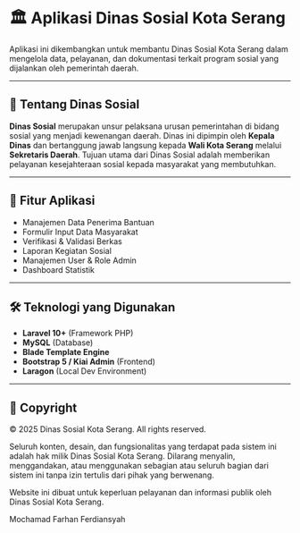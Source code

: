 # 🏛️ Aplikasi Dinas Sosial Kota Serang

Aplikasi ini dikembangkan untuk membantu Dinas Sosial Kota Serang dalam mengelola data, pelayanan, dan dokumentasi terkait program sosial yang dijalankan oleh pemerintah daerah.

---

## 📌 Tentang Dinas Sosial

**Dinas Sosial** merupakan unsur pelaksana urusan pemerintahan di bidang sosial yang menjadi kewenangan daerah. Dinas ini dipimpin oleh **Kepala Dinas** dan bertanggung jawab langsung kepada **Wali Kota Serang** melalui **Sekretaris Daerah**. Tujuan utama dari Dinas Sosial adalah memberikan pelayanan kesejahteraan sosial kepada masyarakat yang membutuhkan.

---

## 🚀 Fitur Aplikasi

- Manajemen Data Penerima Bantuan
- Formulir Input Data Masyarakat
- Verifikasi & Validasi Berkas
- Laporan Kegiatan Sosial
- Manajemen User & Role Admin
- Dashboard Statistik

---

## 🛠️ Teknologi yang Digunakan

- **Laravel 10+** (Framework PHP)
- **MySQL** (Database)
- **Blade Template Engine**
- **Bootstrap 5 / Kiai Admin** (Frontend)
- **Laragon** (Local Dev Environment)

---

## 📄 Copyright

&copy; 2025 Dinas Sosial Kota Serang. All rights reserved.

Seluruh konten, desain, dan fungsionalitas yang terdapat pada sistem ini adalah hak milik Dinas Sosial Kota Serang. Dilarang menyalin, menggandakan, atau menggunakan sebagian atau seluruh bagian dari sistem ini tanpa izin tertulis dari pihak yang berwenang.

Website ini dibuat untuk keperluan pelayanan dan informasi publik oleh Dinas Sosial Kota Serang.

Mochamad Farhan Ferdiansyah
